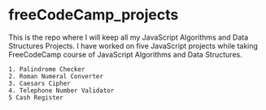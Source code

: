 # freeCodeCamp_projects
This is the repo where I will keep all my JavaScript Algorithms and Data Structures Projects. 
I have worked on five JavaScript projects while taking FreeCodeCamp course of JavaScript Algorithms and Data Structures.

    1. Palindrome Checker
    2. Roman Numeral Converter
    3. Caesars Cipher
    4. Telephone Number Validator
    5 Cash Register

